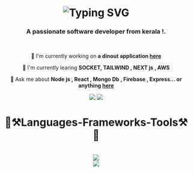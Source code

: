   <h1 align="center">
  <img src="https://readme-typing-svg.herokuapp.com/?font=Righteous&size=35&center=true&vCenter=true&width=500&height=70&duration=4000&lines=Hi+There!+👋;+I'm+Alan+Zacharia!;" alt="Typing SVG"  />
  </h1>
  <h3 align="center">A passionate software developer from kerala !.</h3>
  <br/>
  <div align="center">
    
  🔭 I'm currently working on **a dinout application [here](https://github.com/Alan-zacharia/Zen-Dinout)**
    
  🌱 I'm currently learing **SOCKET, TAILWIND , NEXT js , AWS**
    
  💬 Ask me about **Node js , React , Mongo Db , Firebase , Express... or anything [here](https://www.linkedin.com/in/alan-zacharia-02b230271/)**
   
  </div>
  
  <div align="center">
    <a href="https://www.linkedin.com/in/alan-zacharia-02b230271/"><img src="https://img.shields.io/badge/LinkedIn-0077B5?style=for-the-badge&logo=linkedin&logoColor=white" target="_blank"  /></a>
    <a href="mailto:alanzacaharia@gmail.com"><img src="https://img.shields.io/badge/Gmail-333333?style=for-the-badge&logo=gmail&logoColor=red" target="_blank"  /></a>
  </div>
  
 <h1 align="center">🚀⚒️Languages-Frameworks-Tools⚒️🚀</h1>
 <br/>
 <div align="center">
   
   <img src="https://skillicons.dev/icons?i=nodejs,aws,nextjs,react,express,mongodb,html,css,bootstrap,typescript,tailwind,figma" target="_blank"/>
   
   <br/>
   
   <img src="https://skillicons.dev/icons?i=nodejs,aws,nextjs,react,express,mongodb,html,css,bootstrap,typescript,tailwind,figma" target="_blank"/>
   
 </div>



